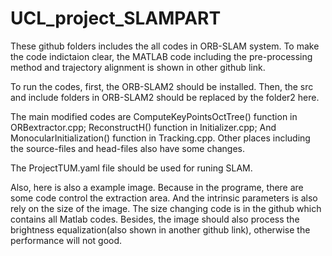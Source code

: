 # UCL_project_SLAMPART
These github folders includes the all codes in ORB-SLAM system. To make the code indictaion clear, the MATLAB code including the pre-processing method and trajectory alignment is shown in other github link.

To run the codes, first, the ORB-SLAM2 should be installed.
Then, the src and include folders in ORB-SLAM2 should be replaced by the folder2 here.

The main modified codes are ComputeKeyPointsOctTree() function in ORBextractor.cpp; ReconstructH() function in Initializer.cpp; And MonocularInitialization() function in Tracking.cpp. Other places including the source-files and head-files also have some changes.

The ProjectTUM.yaml file should be used for runing SLAM. 

Also, here is also a example image. Because in the programe, there are some code control the extraction area. And the intrinsic parameters is also rely on the size of the image. The size changing code is in the github which contains all Matlab codes. Besides, the image should also process the brightness equalization(also shown in another github link), otherwise the performance will not good.
